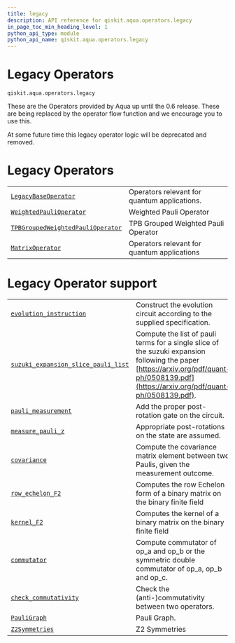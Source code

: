 ```yaml
---
title: legacy
description: API reference for qiskit.aqua.operators.legacy
in_page_toc_min_heading_level: 1
python_api_type: module
python_api_name: qiskit.aqua.operators.legacy
---
```


<span id="module-qiskit.aqua.operators.legacy" />

<span id="qiskit-aqua-operators-legacy" />

# Legacy Operators

<span id="module-qiskit.aqua.operators.legacy" />

`qiskit.aqua.operators.legacy`

These are the Operators provided by Aqua up until the 0.6 release. These are being replaced by the operator flow function and we encourage you to use this.

<Admonition title="Note" type="note">
  At some future time this legacy operator logic will be deprecated and removed.
</Admonition>

# Legacy Operators

|                                                                                                                                                                                                                               |                                              |
| ----------------------------------------------------------------------------------------------------------------------------------------------------------------------------------------------------------------------------- | -------------------------------------------- |
| [`LegacyBaseOperator`](qiskit.aqua.operators.legacy.LegacyBaseOperator#qiskit.aqua.operators.legacy.LegacyBaseOperator "qiskit.aqua.operators.legacy.LegacyBaseOperator")                                                     | Operators relevant for quantum applications. |
| [`WeightedPauliOperator`](qiskit.aqua.operators.legacy.WeightedPauliOperator#qiskit.aqua.operators.legacy.WeightedPauliOperator "qiskit.aqua.operators.legacy.WeightedPauliOperator")                                         | Weighted Pauli Operator                      |
| [`TPBGroupedWeightedPauliOperator`](qiskit.aqua.operators.legacy.TPBGroupedWeightedPauliOperator#qiskit.aqua.operators.legacy.TPBGroupedWeightedPauliOperator "qiskit.aqua.operators.legacy.TPBGroupedWeightedPauliOperator") | TPB Grouped Weighted Pauli Operator          |
| [`MatrixOperator`](qiskit.aqua.operators.legacy.MatrixOperator#qiskit.aqua.operators.legacy.MatrixOperator "qiskit.aqua.operators.legacy.MatrixOperator")                                                                     | Operators relevant for quantum applications  |

# Legacy Operator support

|                                                                                                                                                                                                                                       |                                                                                                                                                                                          |
| ------------------------------------------------------------------------------------------------------------------------------------------------------------------------------------------------------------------------------------- | ---------------------------------------------------------------------------------------------------------------------------------------------------------------------------------------- |
| [`evolution_instruction`](qiskit.aqua.operators.legacy.evolution_instruction#qiskit.aqua.operators.legacy.evolution_instruction "qiskit.aqua.operators.legacy.evolution_instruction")                                                 | Construct the evolution circuit according to the supplied specification.                                                                                                                 |
| [`suzuki_expansion_slice_pauli_list`](qiskit.aqua.operators.legacy.suzuki_expansion_slice_pauli_list#qiskit.aqua.operators.legacy.suzuki_expansion_slice_pauli_list "qiskit.aqua.operators.legacy.suzuki_expansion_slice_pauli_list") | Compute the list of pauli terms for a single slice of the suzuki expansion following the paper [https://arxiv.org/pdf/quant-ph/0508139.pdf](https://arxiv.org/pdf/quant-ph/0508139.pdf). |
| [`pauli_measurement`](qiskit.aqua.operators.legacy.pauli_measurement#qiskit.aqua.operators.legacy.pauli_measurement "qiskit.aqua.operators.legacy.pauli_measurement")                                                                 | Add the proper post-rotation gate on the circuit.                                                                                                                                        |
| [`measure_pauli_z`](qiskit.aqua.operators.legacy.measure_pauli_z#qiskit.aqua.operators.legacy.measure_pauli_z "qiskit.aqua.operators.legacy.measure_pauli_z")                                                                         | Appropriate post-rotations on the state are assumed.                                                                                                                                     |
| [`covariance`](qiskit.aqua.operators.legacy.covariance#qiskit.aqua.operators.legacy.covariance "qiskit.aqua.operators.legacy.covariance")                                                                                             | Compute the covariance matrix element between two Paulis, given the measurement outcome.                                                                                                 |
| [`row_echelon_F2`](qiskit.aqua.operators.legacy.row_echelon_F2#qiskit.aqua.operators.legacy.row_echelon_F2 "qiskit.aqua.operators.legacy.row_echelon_F2")                                                                             | Computes the row Echelon form of a binary matrix on the binary finite field                                                                                                              |
| [`kernel_F2`](qiskit.aqua.operators.legacy.kernel_F2#qiskit.aqua.operators.legacy.kernel_F2 "qiskit.aqua.operators.legacy.kernel_F2")                                                                                                 | Computes the kernel of a binary matrix on the binary finite field                                                                                                                        |
| [`commutator`](qiskit.aqua.operators.legacy.commutator#qiskit.aqua.operators.legacy.commutator "qiskit.aqua.operators.legacy.commutator")                                                                                             | Compute commutator of op\_a and op\_b or the symmetric double commutator of op\_a, op\_b and op\_c.                                                                                      |
| [`check_commutativity`](qiskit.aqua.operators.legacy.check_commutativity#qiskit.aqua.operators.legacy.check_commutativity "qiskit.aqua.operators.legacy.check_commutativity")                                                         | Check the (anti-)commutativity between two operators.                                                                                                                                    |
| [`PauliGraph`](qiskit.aqua.operators.legacy.PauliGraph#qiskit.aqua.operators.legacy.PauliGraph "qiskit.aqua.operators.legacy.PauliGraph")                                                                                             | Pauli Graph.                                                                                                                                                                             |
| [`Z2Symmetries`](qiskit.aqua.operators.legacy.Z2Symmetries#qiskit.aqua.operators.legacy.Z2Symmetries "qiskit.aqua.operators.legacy.Z2Symmetries")                                                                                     | Z2 Symmetries                                                                                                                                                                            |

